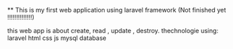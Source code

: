 ** This is my first web application using laravel framework (Not finished yet !!!!!!!!!!!!!!)

this web app is about create, read , update , destroy.
thechnologie using:
  laravel
  html
  css
  js
  mysql database
